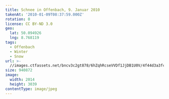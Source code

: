 ```yaml
---
title: Schnee in Offenbach, 9. Januar 2010
takenAt: '2010-01-09T08:37:59.000Z'
rotation: 0
license: CC BY-ND 3.0
geo:
  lat: 50.094926
  lng: 8.768119
tags:
  - Offenbach
  - Winter
  - Snow
url: >-
  //images.ctfassets.net/bncv3c2gt878/6hZqhRcseVVDf1JjDB1U0V/4f44d3a3fccb2104933811aeb51d897f/schnee-in-offenbach-9-januar-2010_4345412661_o
size: 940872
image:
  width: 2014
  height: 3039
contentType: image/jpeg
---
```


